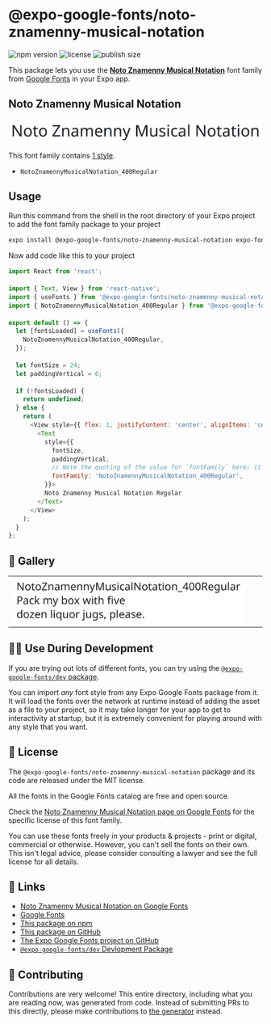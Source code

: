 # @expo-google-fonts/noto-znamenny-musical-notation

![npm version](https://flat.badgen.net/npm/v/@expo-google-fonts/noto-znamenny-musical-notation)
![license](https://flat.badgen.net/github/license/expo/google-fonts)
![publish size](https://flat.badgen.net/packagephobia/install/@expo-google-fonts/noto-znamenny-musical-notation)

This package lets you use the [**Noto Znamenny Musical Notation**](https://fonts.google.com/specimen/Noto+Znamenny+Musical+Notation) font family from [Google Fonts](https://fonts.google.com/) in your Expo app.

## Noto Znamenny Musical Notation

![Noto Znamenny Musical Notation](./font-family.png)

This font family contains [1 style](#-gallery).

- `NotoZnamennyMusicalNotation_400Regular`

## Usage

Run this command from the shell in the root directory of your Expo project to add the font family package to your project
```sh
expo install @expo-google-fonts/noto-znamenny-musical-notation expo-font
```

Now add code like this to your project
```js
import React from 'react';

import { Text, View } from 'react-native';
import { useFonts } from '@expo-google-fonts/noto-znamenny-musical-notation/useFonts';
import { NotoZnamennyMusicalNotation_400Regular } from '@expo-google-fonts/noto-znamenny-musical-notation/400Regular';

export default () => {
  let [fontsLoaded] = useFonts({
    NotoZnamennyMusicalNotation_400Regular,
  });

  let fontSize = 24;
  let paddingVertical = 6;

  if (!fontsLoaded) {
    return undefined;
  } else {
    return (
      <View style={{ flex: 1, justifyContent: 'center', alignItems: 'center' }}>
        <Text
          style={{
            fontSize,
            paddingVertical,
            // Note the quoting of the value for `fontFamily` here; it expects a string!
            fontFamily: 'NotoZnamennyMusicalNotation_400Regular',
          }}>
          Noto Znamenny Musical Notation Regular
        </Text>
      </View>
    );
  }
};

```

## 🔡 Gallery


||||
|-|-|-|
|![NotoZnamennyMusicalNotation_400Regular](.//400Regular/NotoZnamennyMusicalNotation_400Regular.ttf.png)||||


## 👩‍💻 Use During Development

If you are trying out lots of different fonts, you can try using the [`@expo-google-fonts/dev` package](https://github.com/freeboub/google-fonts/tree/master/font-packages/dev#readme).

You can import *any* font style from any Expo Google Fonts package from it. It will load the fonts
over the network at runtime instead of adding the asset as a file to your project, so it may take longer
for your app to get to interactivity at startup, but it is extremely convenient
for playing around with any style that you want.

## 📖 License

The `@expo-google-fonts/noto-znamenny-musical-notation` package and its code are released under the MIT license.

All the fonts in the Google Fonts catalog are free and open source.

Check the [Noto Znamenny Musical Notation page on Google Fonts](https://fonts.google.com/specimen/Noto+Znamenny+Musical+Notation) for the specific license of this font family.

You can use these fonts freely in your products & projects - print or digital, commercial or otherwise. However, you can't sell the fonts on their own. This isn't legal advice, please consider consulting a lawyer and see the full license for all details.

## 🔗 Links

- [Noto Znamenny Musical Notation on Google Fonts](https://fonts.google.com/specimen/Noto+Znamenny+Musical+Notation)
- [Google Fonts](https://fonts.google.com/)
- [This package on npm](https://www.npmjs.com/package/@expo-google-fonts/noto-znamenny-musical-notation)
- [This package on GitHub](https://github.com/freeboub/google-fonts/tree/master/font-packages/noto-znamenny-musical-notation)
- [The Expo Google Fonts project on GitHub](https://github.com/freeboub/google-fonts)
- [`@expo-google-fonts/dev` Devlopment Package](https://github.com/freeboub/google-fonts/tree/master/font-packages/dev)

## 🤝 Contributing

Contributions are very welcome! This entire directory, including what you are reading now, was generated from code. Instead of submitting PRs to this directly, please make contributions to [the generator](https://github.com/freeboub/google-fonts/tree/master/packages/generator) instead.
